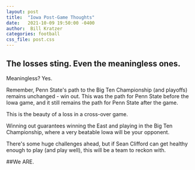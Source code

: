 ```yaml
---
layout: post
title:  "Iowa Post-Game Thoughts"
date:   2021-10-09 19:50:00 -0400
author:  Bill Kratzer
categories: football
css_file: post.css
---
```


## The losses sting. Even the meaningless ones.

Meaningless? Yes.

Remember, Penn State's path to the Big Ten Championship (and playoffs) remains unchanged - win out.   This was the path for Penn State before the Iowa game, and it still remains the path for Penn State after the game.

This is the beauty of a loss in a cross-over game.

Winning out guarantees winning the East and playing in the Big Ten Championship, where a very beatable Iowa will be your opponent.

There's some huge challenges ahead, but if Sean Clifford can get healthy enough to play (and play well), this will be a team to reckon with.  

##We ARE.

